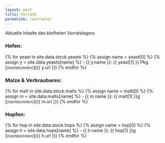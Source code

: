 ```yaml
---
layout: post
title: Vorräte
permalink: /vorraete/
---
```


Aktuelle Inhalte des bleifreien Vorratslagers

### Hefen:
{% for yeast in site.data.stock.yeasts %} {% assign name = yeast[0] %} {% assign y = site.data.yeasts[name] %} - {{ y.name }}: {{ yeast[1] }} Pkg. [<small>*(nachbestellen)*</small>]({{ y.url }})
{% endfor %}

### Malze & Verbraubares:
{% for malt in site.data.stock.malts %} {% assign name = malt[0] %} {% assign m = site.data.malts[name] %} - {{ m.name }}: {{ malt[1] }}g [<small>*(nachbestellen)*</small>]({{ m.url }})
{% endfor %}

### Hopfen:
{% for hop in site.data.stock.hops %} {% assign name = hop[0] %} {% assign h = site.data.hops[name] %} - {{ h.name }}: {{ hop[1] }}g [<small>*(nachbestellen)*</small>]({{ h.url }})
{% endfor %}
